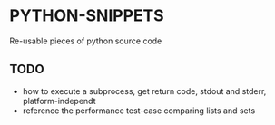 # PYTHON-SNIPPETS
Re-usable pieces of python source code
## TODO ##
- how to execute a subprocess, get return code, stdout and stderr, platform-independt
- reference the performance test-case comparing lists and sets
